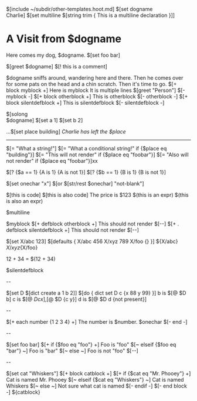$[include ~/subdir/other-templates.hoot.md]
   $[set dogname \
Charlie]
$[set multiline $[string trim {
This is a multiline declaration
}]]
# A Visit from $dogname

Here comes my dog, $dogname.
$[set foo bar]

$[greet $dogname]
$[! this is a comment]

$dogname sniffs around, wandering here and there.
Then he comes over for some pats on the head
and a chin scratch. Then it's time to go.
$[+ block myblock +]
Here is myblock
It is multiple lines
$[greet "Person"]
$[- myblock -]
$[+ block otherblock +]
This is otherblock
$[- otherblock -]
$[+ block silentdefblock +]
This is silentdefblock
$[- silentdefblock -]

$[solong \
$dogname]
$[set a 1]    $[set b 2]

...$[set place building]
*Charlie has left the $place*

---

$[= "What a string!"]
$[= "What a conditional string!" if {$place eq "building"}]
$[= "This will not render" if {$place eq "foobar"}]
$[= "Also will not render" if {$place eq "foobar"}]xx

$[? {$a == 1} {A is 1} {A is not 1}]
$[? {$b == 1} {B is 1} {B is not 1}]

$[set onechar "x"]
$[or $[str/rest $onechar] "not-blank"]

\$[this is code]
$\[this is also code]
The price is $123
\$(this is an expr)
$\(this is also an expr)

$multiline

$myblock
$[+ defblock otherblock +]
This should not render
$[--]
$[+ . defblock silentdefblock +]
This should not render
$[--]

$[set X/abc 123]
$[defaults {
    X/abc 456
    X/xyz 789
    X/foo {}
}]
${X/abc} ${X/xyz}${X/foo}

12 + 34 = $(12 + 34)

$silentdefblock

--

$[set D $[dict create a 1 b 2]]
$[do {
    dict set D c {x 88 y 99}
}]
b is $[@ $D b]
c is $[@ $D {c x}],$[@ $D {c y}]
d is $[@ $D d {not present}]

--

$[+ each number {1 2 3 4} +]
The number is $number. $onechar
$[- end -]

--

$[set foo bar]
$[+ if {$foo eq "foo"} +]
Foo is "foo"
$[~ elseif {$foo eq "bar"} ~]
Foo is "bar"
$[~ else ~]
Foo is not "foo"
$[--]

--

$[set cat "Whiskers"]
$[+ block catblock +]
$[+ if {$cat eq "Mr. Phooey"} +]
Cat is named Mr. Phooey
$[~ elseif {$cat eq "Whiskers"} ~]
Cat is named Whiskers
$[~ else ~]
Not sure what cat is named
$[- endif -]
$[- end block -]
${catblock}

